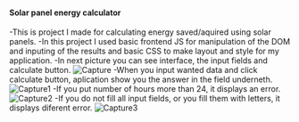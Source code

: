 #### Solar panel energy calculator

-This is project I made for calculating energy saved/aquired using solar panels.
-In this project I used basic frontend JS for manipulation of the DOM and inputing of the results and basic CSS to make layout and style for my application.
-In next picture you can see interface, the input fields and calculate button.
![Capture](https://user-images.githubusercontent.com/105221872/207903039-ab29da67-cd7e-4dd0-aa73-f4d75468051d.PNG)
-When you input wanted data and click calculate button, aplication show you the answer in the field underneth.
![Capture1](https://user-images.githubusercontent.com/105221872/207903057-86642ac7-123c-44f2-9b6f-c60d6f4b96ba.PNG)
-If you put number of hours more than 24, it displays an error.
![Capture2](https://user-images.githubusercontent.com/105221872/207903084-7c6dbbe0-cc07-4db2-8265-af436a22cbca.PNG)
-If you do not fill all input fields, or you fill them with letters, it displays diferent error.
![Capture3](https://user-images.githubusercontent.com/105221872/207903101-434d18ba-bc99-4502-ac20-20909d2cc8ff.PNG)
